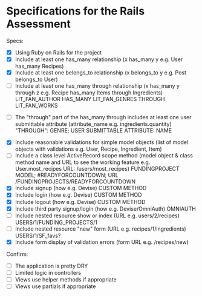 # Specifications for the Rails Assessment

Specs:
- [x] Using Ruby on Rails for the project
- [x] Include at least one has_many relationship (x has_many y e.g. User has_many Recipes) 
- [x] Include at least one belongs_to relationship (x belongs_to y e.g. Post belongs_to User)
- [ ] Include at least one has_many through relationship (x has_many y through z e.g. Recipe has_many Items through Ingredients) LIT_FAN_AUTHOR HAS_MANY LIT_FAN_GENRES THROUGH LIT_FAN_WORKS
<!-- USER (AS FP_PARTICIPANT) HAS_MANY FUNDING_PROJECTS (AS FP_PARTICIPATED) THROUGH PLEDGES -->
- [ ] The "through" part of the has_many through includes at least one user submittable attribute (attribute_name e.g. ingredients.quantity) "THROUGH": GENRE; USER SUBMITTABLE ATTRIBUTE: NAME
<!-- "THROUGH": PLEDGES; USER SUBMITTABLE ATTRIBUTE: AMOUNT -->
- [x] Include reasonable validations for simple model objects (list of model objects with validations e.g. User, Recipe, Ingredient, Item)
- [ ] Include a class level ActiveRecord scope method (model object & class method name and URL to see the working feature e.g. User.most_recipes URL: /users/most_recipes) FUNDINGPROJECT MODEL; #READYFORCOUNTDOWN; URL /FUNDINGPROJECTS/READYFORCOUNTDOWN
- [x] Include signup (how e.g. Devise) CUSTOM METHOD
- [x] Include login (how e.g. Devise) CUSTOM METHOD
- [x] Include logout (how e.g. Devise) CUSTOM METHOD
- [x] Include third party signup/login (how e.g. Devise/OmniAuth) OMNIAUTH
- [ ] Include nested resource show or index (URL e.g. users/2/recipes) USERS/1/FUNDING_PROJECTS/1
- [ ] Include nested resource "new" form (URL e.g. recipes/1/ingredients) USERS/1/SF_favs?
- [x] Include form display of validation errors (form URL e.g. /recipes/new)

Confirm:
- [ ] The application is pretty DRY
- [ ] Limited logic in controllers
- [ ] Views use helper methods if appropriate
- [ ] Views use partials if appropriate
